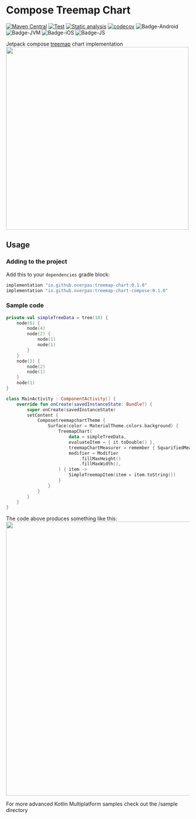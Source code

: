 # Compose Treemap Chart
[![Maven Central](https://maven-badges.herokuapp.com/maven-central/io.github.overpas/treemap-chart-compose/badge.svg)](https://maven-badges.herokuapp.com/maven-central/io.github.overpas/treemap-chart-compose)
[![Test](https://github.com/overpas/compose-treemap-chart/actions/workflows/test.yml/badge.svg)](https://github.com/overpas/compose-treemap-chart/actions/workflows/test.yml)
[![Static analysis](https://github.com/overpas/compose-treemap-chart/actions/workflows/static-analysis.yml/badge.svg)](https://github.com/overpas/compose-treemap-chart/actions/workflows/static-analysis.yml)
[![codecov](https://codecov.io/gh/overpas/compose-treemap-chart/branch/master/graph/badge.svg?token=CHYdQiizEr)](https://codecov.io/gh/overpas/compose-treemap-chart)
![Badge-Android](https://img.shields.io/badge/platform-android-blue)
![Badge-JVM](https://img.shields.io/badge/platform-jvm-blue)
![Badge-iOS](https://img.shields.io/badge/platform-ios-blue)
![Badge-JS](https://img.shields.io/badge/platform-js-blue)

Jetpack compose [treemap](https://en.wikipedia.org/wiki/Treemapping) chart implementation
<img src="https://raw.githubusercontent.com/overpas/compose-treemap-chart/master/img/sample_complex_chart.png" width="500">

## Usage
### Adding to the project
Add this to your `dependencies` gradle block:
```gradle
implementation "io.github.overpas:treemap-chart:0.1.0"
implementation "io.github.overpas:treemap-chart-compose:0.1.0"
```
### Sample code
```kotlin
private val simpleTreeData = tree(10) {
    node(6) {
        node(4)
        node(2) {
            node(1)
            node(1)
        }
    }
    node(3) {
        node(2)
        node(1)
    }
    node(1)
}

class MainActivity : ComponentActivity() {
    override fun onCreate(savedInstanceState: Bundle?) {
        super.onCreate(savedInstanceState)
        setContent {
            ComposetreemapchartTheme {
                Surface(color = MaterialTheme.colors.background) {
                    TreemapChart(
                        data = simpleTreeData,
                        evaluateItem = { it.toDouble() },
                        treemapChartMeasurer = remember { SquarifiedMeasurer() },
                        modifier = Modifier
                            .fillMaxHeight()
                            .fillMaxWidth(),
                    ) { item ->
                        SimpleTreemapItem(item = item.toString())
                    }
                }
            }
        }
    }
}
```
The code above produces something like this:
<img src="https://raw.githubusercontent.com/overpas/compose-treemap-chart/master/img/sample_treemap.png" width="750">

For more advanced Kotlin Multiplatform samples check out the /sample directory
